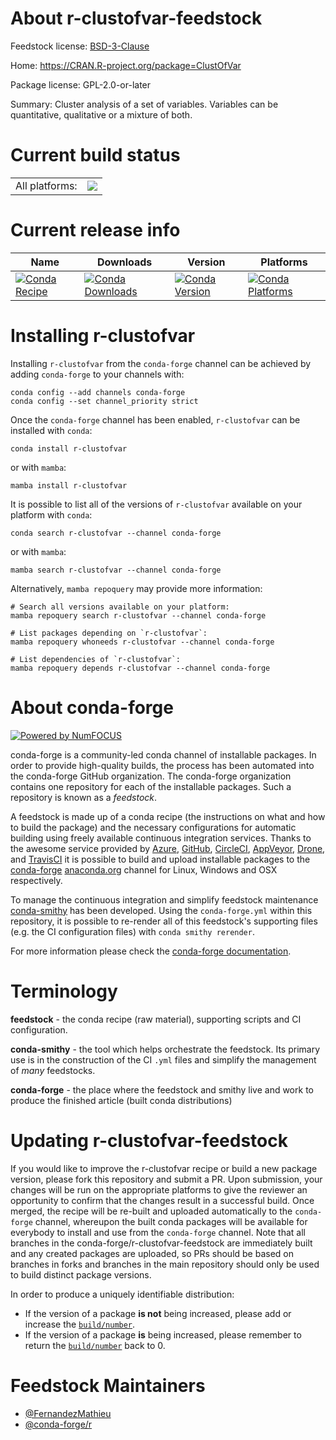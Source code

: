 About r-clustofvar-feedstock
============================

Feedstock license: [BSD-3-Clause](https://github.com/conda-forge/r-clustofvar-feedstock/blob/main/LICENSE.txt)

Home: https://CRAN.R-project.org/package=ClustOfVar

Package license: GPL-2.0-or-later

Summary: Cluster analysis of a set of variables. Variables can be quantitative, qualitative or a mixture of both.

Current build status
====================


<table><tr><td>All platforms:</td>
    <td>
      <a href="https://dev.azure.com/conda-forge/feedstock-builds/_build/latest?definitionId=11135&branchName=main">
        <img src="https://dev.azure.com/conda-forge/feedstock-builds/_apis/build/status/r-clustofvar-feedstock?branchName=main">
      </a>
    </td>
  </tr>
</table>

Current release info
====================

| Name | Downloads | Version | Platforms |
| --- | --- | --- | --- |
| [![Conda Recipe](https://img.shields.io/badge/recipe-r--clustofvar-green.svg)](https://anaconda.org/conda-forge/r-clustofvar) | [![Conda Downloads](https://img.shields.io/conda/dn/conda-forge/r-clustofvar.svg)](https://anaconda.org/conda-forge/r-clustofvar) | [![Conda Version](https://img.shields.io/conda/vn/conda-forge/r-clustofvar.svg)](https://anaconda.org/conda-forge/r-clustofvar) | [![Conda Platforms](https://img.shields.io/conda/pn/conda-forge/r-clustofvar.svg)](https://anaconda.org/conda-forge/r-clustofvar) |

Installing r-clustofvar
=======================

Installing `r-clustofvar` from the `conda-forge` channel can be achieved by adding `conda-forge` to your channels with:

```
conda config --add channels conda-forge
conda config --set channel_priority strict
```

Once the `conda-forge` channel has been enabled, `r-clustofvar` can be installed with `conda`:

```
conda install r-clustofvar
```

or with `mamba`:

```
mamba install r-clustofvar
```

It is possible to list all of the versions of `r-clustofvar` available on your platform with `conda`:

```
conda search r-clustofvar --channel conda-forge
```

or with `mamba`:

```
mamba search r-clustofvar --channel conda-forge
```

Alternatively, `mamba repoquery` may provide more information:

```
# Search all versions available on your platform:
mamba repoquery search r-clustofvar --channel conda-forge

# List packages depending on `r-clustofvar`:
mamba repoquery whoneeds r-clustofvar --channel conda-forge

# List dependencies of `r-clustofvar`:
mamba repoquery depends r-clustofvar --channel conda-forge
```


About conda-forge
=================

[![Powered by
NumFOCUS](https://img.shields.io/badge/powered%20by-NumFOCUS-orange.svg?style=flat&colorA=E1523D&colorB=007D8A)](https://numfocus.org)

conda-forge is a community-led conda channel of installable packages.
In order to provide high-quality builds, the process has been automated into the
conda-forge GitHub organization. The conda-forge organization contains one repository
for each of the installable packages. Such a repository is known as a *feedstock*.

A feedstock is made up of a conda recipe (the instructions on what and how to build
the package) and the necessary configurations for automatic building using freely
available continuous integration services. Thanks to the awesome service provided by
[Azure](https://azure.microsoft.com/en-us/services/devops/), [GitHub](https://github.com/),
[CircleCI](https://circleci.com/), [AppVeyor](https://www.appveyor.com/),
[Drone](https://cloud.drone.io/welcome), and [TravisCI](https://travis-ci.com/)
it is possible to build and upload installable packages to the
[conda-forge](https://anaconda.org/conda-forge) [anaconda.org](https://anaconda.org/)
channel for Linux, Windows and OSX respectively.

To manage the continuous integration and simplify feedstock maintenance
[conda-smithy](https://github.com/conda-forge/conda-smithy) has been developed.
Using the ``conda-forge.yml`` within this repository, it is possible to re-render all of
this feedstock's supporting files (e.g. the CI configuration files) with ``conda smithy rerender``.

For more information please check the [conda-forge documentation](https://conda-forge.org/docs/).

Terminology
===========

**feedstock** - the conda recipe (raw material), supporting scripts and CI configuration.

**conda-smithy** - the tool which helps orchestrate the feedstock.
                   Its primary use is in the construction of the CI ``.yml`` files
                   and simplify the management of *many* feedstocks.

**conda-forge** - the place where the feedstock and smithy live and work to
                  produce the finished article (built conda distributions)


Updating r-clustofvar-feedstock
===============================

If you would like to improve the r-clustofvar recipe or build a new
package version, please fork this repository and submit a PR. Upon submission,
your changes will be run on the appropriate platforms to give the reviewer an
opportunity to confirm that the changes result in a successful build. Once
merged, the recipe will be re-built and uploaded automatically to the
`conda-forge` channel, whereupon the built conda packages will be available for
everybody to install and use from the `conda-forge` channel.
Note that all branches in the conda-forge/r-clustofvar-feedstock are
immediately built and any created packages are uploaded, so PRs should be based
on branches in forks and branches in the main repository should only be used to
build distinct package versions.

In order to produce a uniquely identifiable distribution:
 * If the version of a package **is not** being increased, please add or increase
   the [``build/number``](https://docs.conda.io/projects/conda-build/en/latest/resources/define-metadata.html#build-number-and-string).
 * If the version of a package **is** being increased, please remember to return
   the [``build/number``](https://docs.conda.io/projects/conda-build/en/latest/resources/define-metadata.html#build-number-and-string)
   back to 0.

Feedstock Maintainers
=====================

* [@FernandezMathieu](https://github.com/FernandezMathieu/)
* [@conda-forge/r](https://github.com/conda-forge/r/)


